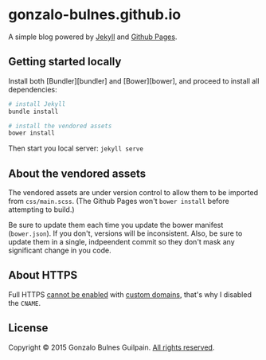 gonzalo-bulnes.github.io
========================

A simple blog powered by [Jekyll](http://jekyllrb.com/) and [Github Pages](https://pages.github.com).

Getting started locally
-----------------------

Install both [Bundler][bundler] and [Bower][bower], and proceed to install all dependencies:

```bash
# install Jekyll
bundle install

# install the vendored assets
bower install
```

Then start you local server: `jekyll serve`

About the vendored assets
-------------------------

The vendored assets are under version control to allow them to be imported from `css/main.scss`. (The Github Pages won't `bower install` before attempting to build.)

Be sure to update them each time you update the bower manifest (`bower.json`). If you don't, versions will be inconsistent. Also, be sure to update them in a single, indpeendent commit so they don't mask any significant change in you code.

About HTTPS
-----------

Full HTTPS [cannot be enabled][full-https] with [custom domains][cname], that's why I disabled the `CNAME`.

  [cname]: https://help.github.com/articles/setting-up-a-custom-domain-with-github-pages/
  [full-https]: https://github.com/isaacs/github/issues/156#issuecomment-110490178

License
-------

Copyright &copy; 2015 Gonzalo Bulnes Guilpain. [All rights reserved](LICENSE).
